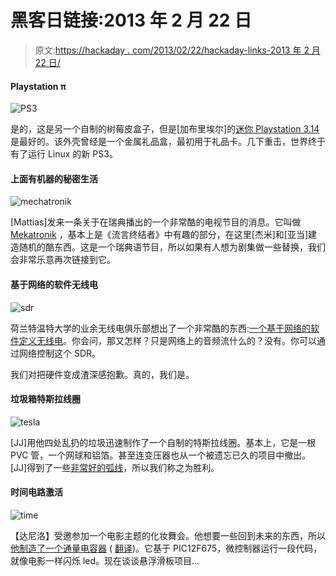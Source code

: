 # 黑客日链接:2013 年 2 月 22 日

> 原文:[https://hackaday . com/2013/02/22/hackaday-links-2013 年 2 月 22 日/](https://hackaday.com/2013/02/22/hackaday-links-february-22-2013/)

#### Playstation π

![PS3](../Images/7f97d03f1b2155c89c76b92b429aaca3.png)

是的，这是另一个自制的树莓皮盒子，但是[加布里埃尔]的[迷你 Playstation 3.14](http://blog.fnaard.com/2013/01/PS3.14-Enclosure-for-Raspberry-Pi.html)是最好的。该外壳曾经是一个金属礼品盒，最初用于礼品卡。几下重击，世界终于有了运行 Linux 的新 PS3。

#### 上面有机器的秘密生活

![mechatronik](../Images/95877bf048a24cbd4ee1617a3a5d4053.png)

[Mattias]发来一条关于在瑞典播出的一个非常酷的电视节目的消息。它叫做 [Mekatronik](http://www.svtplay.se/mekatronik) ，基本上是《流言终结者》中有趣的部分，在这里[杰米]和[亚当]建造随机的酷东西。这是一个瑞典语节目，所以如果有人想为剧集做一些替换，我们会非常乐意再次链接到它。

#### 基于网络的软件无线电

![sdr](../Images/b3c57e2255aa4239065f927b359d520d.png)

荷兰特温特大学的业余无线电俱乐部想出了一个非常酷的东西:[一个基于网络的软件定义无线电](http://websdr.ewi.utwente.nl:8901/)。你会问，那又怎样？只是网络上的音频流什么的？没有。你可以通过网络控制这个 SDR。

我们对把硬件变成渣深感抱歉。真的，我们是。

#### 垃圾箱特斯拉线圈

![tesla](../Images/11f9b1a5a07f2a67bd42ce8216540105.png)

[JJ]用他四处乱扔的垃圾迅速制作了一个自制的特斯拉线圈。基本上，它是一根 PVC 管，一个网球和铝箔。甚至连变压器也从一个被遗忘已久的项目中撤出。[JJ]得到了一些[非常好的弧线](http://www.youtube.com/watch?feature=player_embedded&v=A5uULZ1V_fQ)，所以我们称之为胜利。

#### 时间电路激活

![time](../Images/b9c2328ab98972d1941673c01762eb6d.png)

【达尼洛】受邀参加一个电影主题的化妆舞会。他想要一些回到未来的东西，所以[他制造了一个通量电容器](http://www.danilolarizza.com/flusso-canalizzatore-con-un-pic-12f675/) ( [翻译](http://translate.google.com/translate?sl=it&tl=en&js=n&prev=_t&hl=en&ie=UTF-8&eotf=1&u=http%3A%2F%2Fwww.danilolarizza.com%2Fflusso-canalizzatore-con-un-pic-12f675%2F&act=url))。它基于 PIC12F675，微控制器运行一段代码，就像电影一样闪烁 led。现在谈谈悬浮滑板项目…